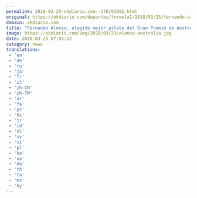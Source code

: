 ```yaml
---
permalink: 2018-03-25-okdiario.com--276192092.html
original: https://okdiario.com/deportes/formula1/2018/03/25/fernando-alonso-elegido-mejor-piloto-del-gran-premio-australia-2020589
domain: okdiario.com
title: "Fernando Alonso, elegido mejor piloto del Gran Premio de Australia"
image: https://okdiario.com/img/2018/03/23/alonso-australia.jpg
date: 2018-03-25 07:54:12
category: news
translations: 
 - 'en'
 - 'de'
 - 'ru'
 - 'ja'
 - 'fr'
 - 'it'
 - 'zh-CN'
 - 'zh-TW'
 - 'ar'
 - 'fa'
 - 'pt'
 - 'hi'
 - 'tr'
 - 'id'
 - 'nl'
 - 'sv'
 - 'vi'
 - 'pl'
 - 'ko'
 - 'no'
 - 'da'
 - 'th'
 - 'ta'
 - 'ms'
 - 'hy'
---
```


